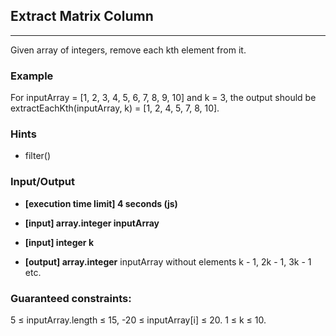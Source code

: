 ## Extract Matrix Column
---
Given array of integers, remove each kth element from it.

### Example
For inputArray = [1, 2, 3, 4, 5, 6, 7, 8, 9, 10] and k = 3, the output should be
extractEachKth(inputArray, k) = [1, 2, 4, 5, 7, 8, 10].

### Hints
-   filter()

### Input/Output
- **[execution time limit] 4 seconds (js)**
- **[input] array.integer inputArray**
- **[input] integer k**

- **[output] array.integer**
inputArray without elements k - 1, 2k - 1, 3k - 1 etc.

### Guaranteed constraints:
5 ≤ inputArray.length ≤ 15,
-20 ≤ inputArray[i] ≤ 20.
1 ≤ k ≤ 10.